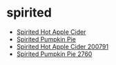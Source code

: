# spirited

 * [Spirited Hot Apple Cider](../../index/s/spirited-hot-apple-cider-200791.json)
 * [Spirited Pumpkin Pie](../../index/s/spirited-pumpkin-pie-2760.json)
 * [Spirited Hot Apple Cider 200791](../../index/s/spirited-hot-apple-cider-200791.json)
 * [Spirited Pumpkin Pie 2760](../../index/s/spirited-pumpkin-pie-2760.json)
